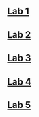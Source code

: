## [Lab 1](https://holin034.github.io/cse15l-lab-reports/Week1LabReport)
## [Lab 2](https://holin034.github.io/cse15l-lab-reports/LabReport2)
## [Lab 3](https://holin034.github.io/cse15l-lab-reports/LabReport3)
## [Lab 4](https://holin034.github.io/cse15l-lab-reports/LabReport4)
## [Lab 5](https://holin034.github.io/cse15l-lab-reports/LabReport5)
